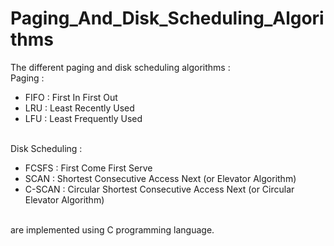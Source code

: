 # Paging_And_Disk_Scheduling_Algorithms
The different paging and disk scheduling algorithms : 
<br>
Paging : 
<ul>
  <li>
    FIFO : First In First Out
  </li>
  <li>
    LRU : Least Recently Used
  </li>
  <li>
    LFU : Least Frequently Used
  </li>
</ul>
<br>
Disk Scheduling : 
<ul>
  <li>
    FCSFS : First Come First Serve
  </li>
  <li>
    SCAN : Shortest Consecutive Access Next (or Elevator Algorithm)
  </li>
  <li>
    C-SCAN : Circular Shortest Consecutive Access Next (or Circular Elevator Algorithm)
  </li>
</ul>
<br>
are implemented using C programming language.
